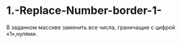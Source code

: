 # 1.-Replace-Number-border-1-

В заданном массиве заменить все числа, граничащие с цифрой «1»,нулями.